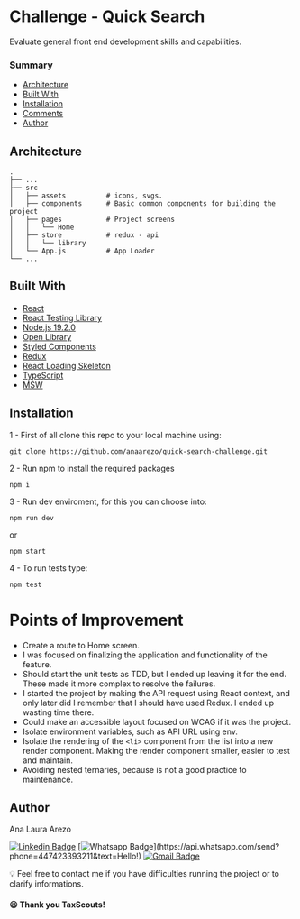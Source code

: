 # Challenge - Quick Search

Evaluate general front end development skills and capabilities.

### Summary

- [Architecture](#architecture)
- [Built With](#built-with)
- [Installation](#installation)
- [Comments](#comments)
- [Author](#author)

## Architecture

    .
    ├── ...
    ├── src
    │   ├── assets          # icons, svgs.
    │   ├── components      # Basic common components for building the project
    │   ├── pages           # Project screens
    │   │   └── Home
    │   ├── store           # redux - api
    │   │   └── library
    │   └── App.js          # App Loader
    └── ...

## Built With

- [React](https://reactjs.org/)
- [React Testing Library](https://testing-library.com/docs/react-testing-library/intro/)
- [Node.js 19.2.0](https://nodejs.org/en/)
- [Open Library](https://openlibrary.org/dev/docs/api)
- [Styled Components](https://styled-components.com/docs/api)
- [Redux](https://redux.js.org/)
- [React Loading Skeleton](https://github.com/dvtng/react-loading-skeleton)
- [TypeScript](https://www.typescriptlang.org/)
- [MSW](https://mswjs.io/)

## Installation

1 - First of all clone this repo to your local machine using:

```shell
git clone https://github.com/anaarezo/quick-search-challenge.git
```

2 - Run npm to install the required packages

```shell
npm i
```

3 - Run dev enviroment, for this you can choose into:

```shell
npm run dev
```

or

```shell
npm start
```

4 - To run tests type:

```shell
npm test
```

# Points of Improvement

- Create a route to Home screen.
- I was focused on finalizing the application and functionality of the feature.
- Should start the unit tests as TDD, but I ended up leaving it for the end. These made it more complex to resolve the failures.
- I started the project by making the API request using React context, and only later did I remember that I should have used Redux. I ended up wasting time there.
- Could make an accessible layout focused on WCAG if it was the project.
- Isolate environment variables, such as API URL using env.
- Isolate the rendering of the `<li>` component from the list into a new render component. Making the render component smaller, easier to test and maintain.
- Avoiding nested ternaries, because is not a good practice to maintenance.

## Author

Ana Laura Arezo

[![Linkedin Badge](https://img.shields.io/badge/-LinkedIn-blue?style=flat-square&logo=Linkedin&logoColor=white&link=https://www.linkedin.com/in/anaarezo//)](https://www.linkedin.com/in/anaarezo/)
[![Whatsapp Badge](https://img.shields.io/badge/-Whatsapp-4CA143?style=flat-square&labelColor=4CA143&logo=whatsapp&logoColor=white&link=https://api.whatsapp.com/send?phone=447423393211&text=Hello!)](https://api.whatsapp.com/send?phone=447423393211&text=Hello!)
[![Gmail Badge](https://img.shields.io/badge/-Gmail-c14438?style=flat-square&logo=Gmail&logoColor=white&link=mailto:laura.arezo@gmail.com)](mailto:laura.arezo@gmail.com)

💡 Feel free to contact me if you have difficulties running the project or to clarify informations.

#### 😃 Thank you TaxScouts!
